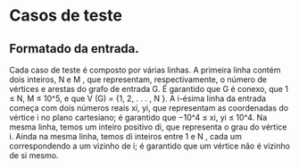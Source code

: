 # Casos de teste
## Formatado da entrada. 

Cada caso de teste é composto por várias linhas. 
A primeira linha contém dois inteiros, N e M , que representam, respectivamente, o número de vértices e arestas do grafo de entrada G. 
É garantido que G é conexo, que 1 ≤ N, M ≤ 10^5, e que V (G) = {1, 2, . . . , N }. 
A i-ésima linha da entrada começa com dois números reais xi, yi, que representam as coordenadas do vértice i no plano cartesiano; é garantido que −10^4 ≤ xi, yi ≤ 10^4. 
Na mesma linha, temos um inteiro positivo di, que representa o grau do vértice i. Ainda na mesma linha, temos di inteiros entre 1 e N , cada um correspondendo a um vizinho de i; é garantido que um vértice não é vizinho de si mesmo.
